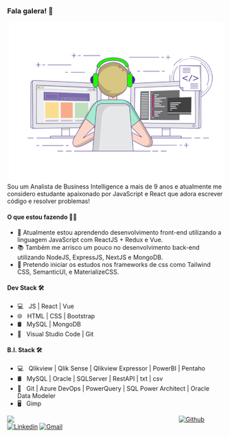 ### Fala galera! 👋 

<img align="right" alt="GIF" src="https://raw.githubusercontent.com/devSouvik/devSouvik/master/gif3.gif" width="500"/>
Sou um Analista de Business Intelligence a mais de 9 anos e atualmente me considero estudante apaixonado por JavaScript e React que adora escrever código e resolver problemas!

#### O que estou fazendo 👨‍🎓
- 🔭 Atualmente estou aprendendo desenvolvimento front-end utilizando a linguagem JavaScript com ReactJS + Redux e Vue.
- 📚 Também me arrisco um pouco no desenvolvimento back-end utilizando NodeJS, ExpressJS, NextJS e MongoDB.
- 🦄 Pretendo iniciar os estudos nos frameworks de css como Tailwind CSS, SemanticUI, e MaterializeCSS.

#### Dev Stack 🛠 

- 💻 &nbsp; JS | React | Vue  
- 🌐 &nbsp; HTML | CSS | Bootstrap 
- 🛢 &nbsp; MySQL | MongoDB
- 🔧 &nbsp; Visual Studio Code | Git

#### B.I. Stack 🛠 

- 💻 &nbsp; Qlikview | Qlik Sense | Qlikview Expressor | PowerBI | Pentaho
- 🛢 &nbsp; MySQL | Oracle | SQLServer | RestAPI | txt | csv
- 🔧 &nbsp; Git | Azure DevOps | PowerQuery | SQL Power Architect | Oracle Data Modeler
- 🖥 &nbsp; Gimp

[<img align="left" width="400" src="https://github-readme-stats.vercel.app/api?username=joaosutel&show_icons=true"/>](https://github.com/joaosutel/)
[![Github](https://img.shields.io/badge/-Github-000?style=flat&logo=Github&logoColor=white)](https://github.com/joaosutel)
[![Linkedin](https://img.shields.io/badge/-LinkedIn-blue?style=flat&logo=Linkedin&logoColor=white)](https://www.linkedin.com/in/jsutel/)
[![Gmail](https://img.shields.io/badge/-Gmail-c14438?style=flat&logo=Gmail&logoColor=white)](mailto:joao.sutel@gmail.com)
